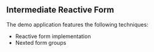 ## Intermediate Reactive Form
The demo application features the following techniques: 
* Reactive form implementation 
* Nexted form groups

